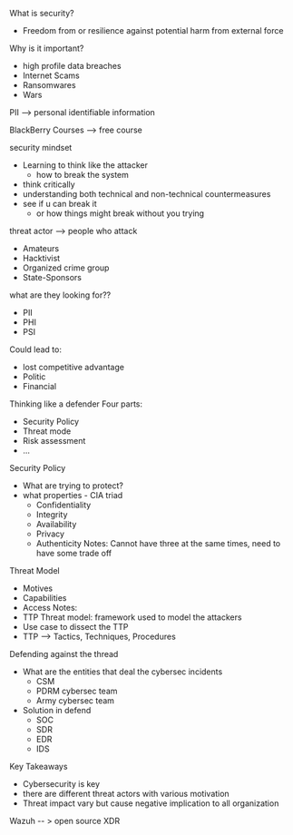 What is security?
- Freedom from or resilience against potential harm from external force

Why is it important?
- high profile data breaches
- Internet Scams
- Ransomwares
- Wars

PII --> personal identifiable information

BlackBerry Courses --> free course

security mindset
- Learning to think like the attacker
	- how to break the system
- think critically
- understanding both technical and non-technical countermeasures
- see if u can break it
	- or how things might break without you trying

threat actor --> people who attack
- Amateurs
- Hacktivist
- Organized crime group
- State-Sponsors

what are they looking for??
- PII
- PHI
- PSI

Could lead to:
- lost competitive advantage
- Politic
- Financial

Thinking like a defender
Four parts:
- Security Policy
- Threat mode
- Risk assessment
- ...

Security Policy
- What are trying to protect?
- what properties - CIA triad
	- Confidentiality
	- Integrity
	- Availability
	- Privacy
	- Authenticity
Notes: Cannot have three at the same times, need to have some trade off

Threat Model
- Motives
- Capabilities
- Access
Notes: 
- TTP Threat model: framework used to model the attackers
- Use case to dissect the TTP
- TTP --> Tactics, Techniques, Procedures

Defending against the thread
- What are the entities that deal the cybersec incidents
	-  CSM
	- PDRM cybersec team
	- Army cybersec team
- Solution in defend
	- SOC
	- SDR
	- EDR
	- IDS

Key Takeaways
- Cybersecurity is key
- there are different threat actors with various motivation
- Threat impact vary but cause negative implication to all organization


Wazuh -- > open source XDR
